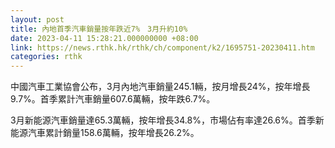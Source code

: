 ```yaml
---
layout: post
title: 內地首季汽車銷量按年跌近7%　3月升約10%
date: 2023-04-11 15:28:21.000000000 +08:00
link: https://news.rthk.hk/rthk/ch/component/k2/1695751-20230411.htm
categories: rthk
---
```


中國汽車工業協會公布，3月內地汽車銷量245.1輛，按月增長24%，按年增長9.7%。首季累計汽車銷量607.6萬輛，按年跌6.7%。

3月新能源汽車銷量達65.3萬輛，按年增長34.8%，市場佔有率達26.6%。首季新能源汽車累計銷量158.6萬輛，按年增長26.2%。
